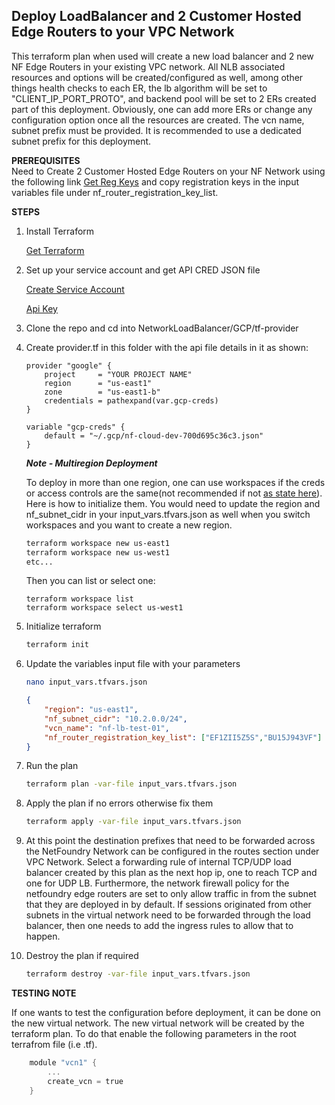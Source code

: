 ## Deploy LoadBalancer and 2 Customer Hosted Edge Routers to your VPC Network

This terraform plan when used will create a new load balancer and 2 new NF Edge Routers in your existing VPC network. All NLB associated resources and options will be created/configured as well, among other things health checks to each ER, the lb algorithm will be set to "CLIENT_IP_PORT_PROTO", and backend pool will be set to 2 ERs created part of this deployment. Obviously, one can add more ERs or change any configuration option once all the resources are created. The vcn name, subnet prefix must be provided. It is recommended to use a dedicated subnet prefix for this deployment.

**PREREQUISITES** \
Need to Create 2 Customer Hosted Edge Routers on your NF Network using the following link [Get Reg Keys](https://nfconsole.io/login) and copy registration keys in the input variables file under nf_router_registration_key_list.

**STEPS** 
1. Install Terraform

    [Get Terraform](https://www.terraform.io/downloads)

1. Set up your service account and get API CRED JSON file

    [Create Service Account](https://cloud.google.com/iam/docs/creating-managing-service-accounts)
    
    [Api Key](https://cloud.google.com/iam/docs/creating-managing-service-account-keys)

1. Clone the repo and cd into NetworkLoadBalancer/GCP/tf-provider
1. Create provider.tf in this folder with the api file details in it as shown:
    ```shell
    provider "google" {
        project     = "YOUR PROJECT NAME"
        region      = "us-east1"
        zone        = "us-east1-b"
        credentials = pathexpand(var.gcp-creds)
    }

    variable "gcp-creds" {
        default = "~/.gcp/nf-cloud-dev-700d695c36c3.json"
    }
    ```
    ***Note - Multiregion Deployment***

    To deploy in more than one region, one can use workspaces if the creds or access controls are the same(not recommended if not [as state here](https://www.terraform.io/language/state/workspaces#using-workspaces)). Here is how to initialize them. You would need to update the region and nf_subnet_cidr in your input_vars.tfvars.json as well when you switch workspaces and you want to create a new region.

    ```bash
    terraform workspace new us-east1
    terraform workspace new us-west1
    etc...
    ```
    Then you can list or select one:
    ```
    terraform workspace list
    terraform workspace select us-west1
    ```
1.  Initialize terraform
    ```bash
    terraform init
    ```
1. Update the variables input file with your parameters
    ```bash
    nano input_vars.tfvars.json
    ```
    ```json
    {
        "region": "us-east1",
        "nf_subnet_cidr": "10.2.0.0/24",
        "vcn_name": "nf-lb-test-01",
        "nf_router_registration_key_list": ["EF1ZII5Z5S","BU15J943VF"]
    }
    ```
1. Run the plan

    ```bash
    terraform plan -var-file input_vars.tfvars.json
    ```

1. Apply the plan if no errors otherwise fix them

    ```bash
    terraform apply -var-file input_vars.tfvars.json
    ```

1. At this point the destination prefixes that need to be forwarded across the NetFoundry Network can be configured in the routes section under  VPC Network. Select a forwarding rule of internal TCP/UDP load balancer created by this plan as the next hop ip, one to reach TCP and one for UDP LB. Furthermore, the network firewall policy for the netfoundry edge routers are set to only allow traffic in from the subnet that they are deployed in by default. If sessions originated from other subnets in the virtual network need to be forwarded through the load balancer, then one needs to add the ingress rules to allow that to happen.

1. Destroy the plan if required

    ```bash
    terraform destroy -var-file input_vars.tfvars.json
    ```

**TESTING NOTE**

If one wants to test the configuration before deployment, it can be done on the new virtual network. The new virtual network will be created by the terraform plan. To do that enable the following parameters in the root terrafrom file (i.e .tf).

```powershell
    module "vcn1" {
        ...
        create_vcn = true
    }
```